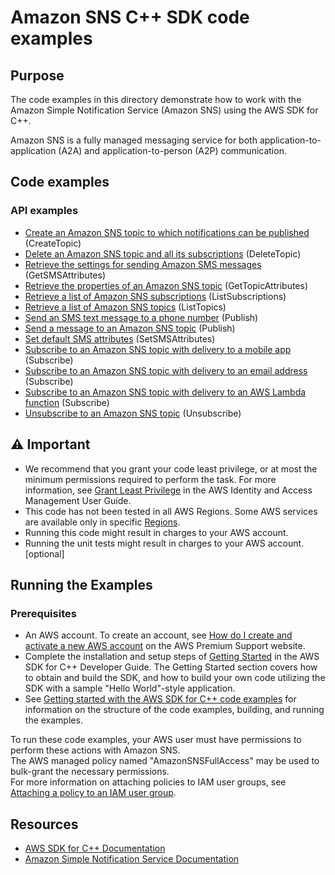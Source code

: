 # Amazon SNS C++ SDK code examples

## Purpose
The code examples in this directory demonstrate how to work with the Amazon Simple Notification Service 
(Amazon SNS) using the AWS SDK for C++.

Amazon SNS is a fully managed messaging service for both application-to-application (A2A) and application-to-person (A2P) communication. 

## Code examples

### API examples
- [Create an Amazon SNS topic to which notifications can be published](./create_topic.cpp) (CreateTopic)
- [Delete an Amazon SNS topic and all its subscriptions](./delete_topic.cpp) (DeleteTopic)
- [Retrieve the settings for sending Amazon SMS messages](./get_sms_type.cpp) (GetSMSAttributes)
- [Retrieve the properties of an Amazon SNS topic](./get_topic_attributes.cpp) (GetTopicAttributes)
- [Retrieve a list of Amazon SNS subscriptions](./list_subscriptions.cpp) (ListSubscriptions)
- [Retrieve a list of Amazon SNS topics](./list_topics.cpp) (ListTopics)
- [Send an SMS text message to a phone number](./publish_sms.cpp) (Publish)
- [Send a message to an Amazon SNS topic](./publish_to_topic.cpp) (Publish)
- [Set default SMS attributes](./set_sms_type.cpp) (SetSMSAttributes)
- [Subscribe to an Amazon SNS topic with delivery to a mobile app](./subscribe_app.cpp) (Subscribe)
- [Subscribe to an Amazon SNS topic with delivery to an email address](./subscribe_email.cpp) (Subscribe)
- [Subscribe to an Amazon SNS topic with delivery to an AWS Lambda function](./subscribe_lambda.cpp) (Subscribe)
- [Unsubscribe to an Amazon SNS topic](./unsubscribe.cpp) (Unsubscribe)

## ⚠ Important
- We recommend that you grant your code least privilege, or at most the minimum permissions required to perform the task. For more information, see [Grant Least Privilege](https://docs.aws.amazon.com/IAM/latest/UserGuide/best-practices.html#grant-least-privilege) in the AWS Identity and Access Management User Guide.
- This code has not been tested in all AWS Regions. Some AWS services are available only in specific [Regions](https://aws.amazon.com/about-aws/global-infrastructure/regional-product-services).
- Running this code might result in charges to your AWS account. 
- Running the unit tests might result in charges to your AWS account. [optional]

## Running the Examples

### Prerequisites
- An AWS account. To create an account, see [How do I create and activate a new AWS account](https://aws.amazon.com/premiumsupport/knowledge-center/create-and-activate-aws-account/) on the AWS Premium Support website.
- Complete the installation and setup steps of [Getting Started](https://docs.aws.amazon.com/sdk-for-cpp/v1/developer-guide/getting-started.html) in the AWS SDK for C++ Developer Guide.
The Getting Started section covers how to obtain and build the SDK, and how to build your own code utilizing the SDK with a sample "Hello World"-style application. 
- See [Getting started with the AWS SDK for C++ code examples](https://docs.aws.amazon.com/sdk-for-cpp/v1/developer-guide/getting-started-code-examples.html) for information on the structure of the code examples, building, and running the examples.

To run these code examples, your AWS user must have permissions to perform these actions with Amazon SNS.  
The AWS managed policy named "AmazonSNSFullAccess" may be used to bulk-grant the necessary permissions.  
For more information on attaching policies to IAM user groups, 
see [Attaching a policy to an IAM user group](https://docs.aws.amazon.com/IAM/latest/UserGuide/id_groups_manage_attach-policy.html).

## Resources
- [AWS SDK for C++ Documentation](https://docs.aws.amazon.com/sdk-for-cpp/index.html) 
- [Amazon Simple Notification Service Documentation](https://docs.aws.amazon.com/sns/)
